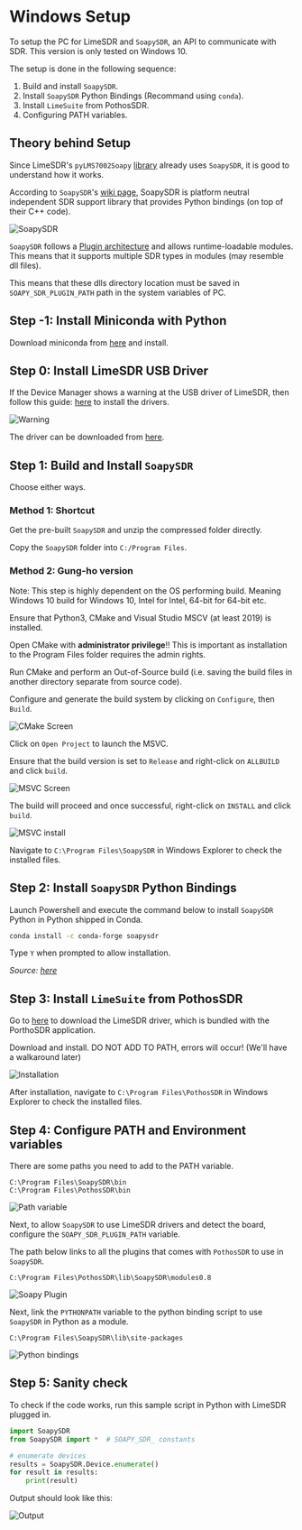 # Windows Setup

To setup the PC for LimeSDR and `SoapySDR`, an API to communicate with SDR. This version is only tested on Windows 10.

The setup is done in the following sequence:

1. Build and install `SoapySDR`.
2. Install `SoapySDR` Python Bindings (Recommand using `conda`).
3. Install `LimeSuite` from PothosSDR.
4. Configuring PATH variables.

## Theory behind Setup

Since LimeSDR's `pyLMS7002Soapy` [library](https://github.com/myriadrf/pyLMS7002Soapy) already uses `SoapySDR`, it is good to understand how it works.

According to `SoapySDR`'s [wiki page](https://github.com/pothosware/SoapySDR/wiki), SoapySDR is platform neutral independent SDR support library that provides Python bindings (on top of their C++ code).

![SoapySDR](https://raw.githubusercontent.com/wiki/pothosware/SoapySDR/images/soapy_sdr_info.png)

`SoapySDR` follows a [Plugin architecture](https://github.com/pothosware/SoapySDR/wiki#id6) and allows runtime-loadable modules. This means that it supports multiple SDR types in modules (may resemble dll files).

This means that these dlls directory location must be saved in `SOAPY_SDR_PLUGIN_PATH` path in the system variables of PC.

## Step -1: Install Miniconda with Python

Download miniconda from [here](https://docs.conda.io/en/latest/miniconda.html) and install.

## Step 0: Install LimeSDR USB Driver

If the Device Manager shows a warning at the USB driver of LimeSDR, then follow this guide: [here](https://wiki.myriadrf.org/LimeSDR-Mini_driver_installation) to install the drivers.

![Warning](img/device_manager_error.png)

The driver can be downloaded from [here](https://www.ftdichip.com/Drivers/D3XX.html).

## Step 1: Build and Install `SoapySDR`

Choose either ways.

### Method 1: Shortcut

Get the pre-built `SoapySDR` and unzip the compressed folder directly.

Copy the `SoapySDR` folder into `C:/Program Files`.

### Method 2: Gung-ho version

Note: This step is highly dependent on the OS performing build. Meaning Windows 10 build for Windows 10, Intel for Intel, 64-bit for 64-bit etc.

Ensure that Python3, CMake and Visual Studio MSCV (at least 2019) is installed.

Open CMake with __administrator privilege__!! This is important as installation to the Program Files folder requires the admin rights.

Run CMake and perform an Out-of-Source build (i.e. saving the build files in another directory separate from source code).

Configure and generate the build system by clicking on `Configure`, then `Build`.

![CMake Screen](img/cmake_screen.png)

Click on `Open Project` to launch the MSVC.

Ensure that the build version is set to `Release` and right-click on `ALLBUILD` and click `build`.

![MSVC Screen](img/msvc_build.png)

The build will proceed and once successful, right-click on `INSTALL` and click `build`.

![MSVC install](img/msvc_install.png)

Navigate to `C:\Program Files\SoapySDR` in Windows Explorer to check the installed files.

## Step 2: Install `SoapySDR` Python Bindings

Launch Powershell and execute the command below to install `SoapySDR` Python in Python shipped in Conda.

```bash
conda install -c conda-forge soapysdr
```

Type `Y` when prompted to allow installation.

_Source: [here](https://anaconda.org/conda-forge/soapysdr)_

## Step 3: Install `LimeSuite` from PothosSDR

Go to [here](http://wiki.myriadrf.org/Lime_Suite) to download the LimeSDR driver, which is bundled with the PorthoSDR application.

Download and install. DO NOT ADD TO PATH, errors will occur! (We'll have a walkaround later)

![Installation](img/porthosware.png)

After installation, navigate to `C:\Program Files\PothosSDR` in Windows Explorer to check the installed files.

## Step 4: Configure PATH and Environment variables

There are some paths you need to add to the PATH variable.

```windows
C:\Program Files\SoapySDR\bin
C:\Program Files\PothosSDR\bin
```

![Path variable](img/pathvariable.png)

Next, to allow `SoapySDR` to use LimeSDR drivers and detect the board, configure the `SOAPY_SDR_PLUGIN_PATH` variable.

The path below links to all the plugins that comes with `PothosSDR` to use in `SoapySDR`.

```windows
C:\Program Files\PothosSDR\lib\SoapySDR\modules0.8
```

![Soapy Plugin](img/soapy_plugin.png)

Next, link the `PYTHONPATH` variable to the python binding script to use `SoapySDR` in Python as a module.

```windows
C:\Program Files\SoapySDR\lib\site-packages
```

![Python bindings](img/pythonpath.png)

## Step 5: Sanity check

To check if the code works, run this sample script in Python with LimeSDR plugged in.

```python
import SoapySDR
from SoapySDR import *  # SOAPY_SDR_ constants

# enumerate devices
results = SoapySDR.Device.enumerate()
for result in results:
    print(result)
```

Output should look like this:

![Output](img/output.png)
